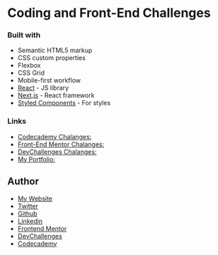 # Coding and Front-End Challenges

### Built with

- Semantic HTML5 markup
- CSS custom properties
- Flexbox
- CSS Grid
- Mobile-first workflow
- [React](https://reactjs.org/) - JS library
- [Next.js](https://nextjs.org/) - React framework
- [Styled Components](https://styled-components.com/) - For styles

### Links

-  [Codecademy Chalanges:](https://your-solution-url.com)
-  [Front-End Mentor Chalanges:](https://your-solution-url.com)
-  [DevChallenges Chalanges:](https://your-solution-url.com)
-  [My Portfolio:](https://ismailcourr.ml)

## Author

-  [My Website](https://www.ismailcourr.ml)
-  [Twitter](https://www.twitter.com/ismailcourr)
-  [Github](https://github.com/Ismailco)
-  [Linkedin](https://www.linkedin.com/in/ismailcourr/)
-  [Frontend Mentor](https://www.frontendmentor.io/profile/yourusername)
-  [DevChallenges](https://devchallenges.io/portfolio/Ismailco)
-  [Codecademy](https://www.codecademy.com/profiles/Digitalcitizen96)

